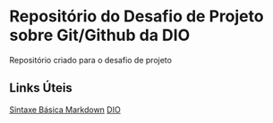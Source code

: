 # Repositório do Desafio de Projeto sobre Git/Github da DIO
Repositório criado para o desafio de projeto

## Links Úteis
[Sintaxe Básica Markdown](https://www.markdownguide.org/basic-syntax/)
[DIO](https://www.dio.me/sign-in)

